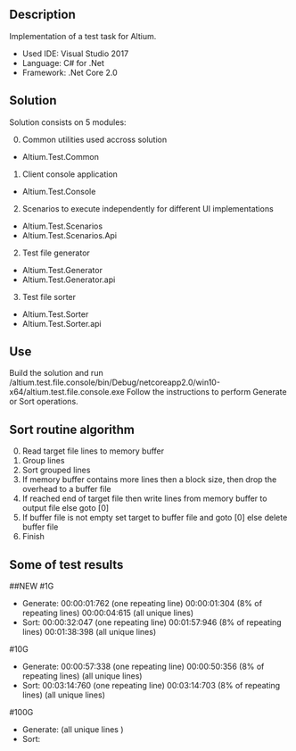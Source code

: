 ## Description
Implementation of a test task for Altium.
 
* Used IDE: Visual Studio 2017
* Language: C# for .Net
* Framework: .Net Core 2.0 

## Solution 

Solution consists on 5 modules:

0) Common utilities used accross solution
  * Altium.Test.Common

1) Client console application
  * Altium.Test.Console
  
2) Scenarios to execute independently for different UI implementations
  * Altium.Test.Scenarios
  * Altium.Test.Scenarios.Api 
  
2) Test file generator
  * Altium.Test.Generator
  * Altium.Test.Generator.api

3) Test file sorter
  * Altium.Test.Sorter
  * Altium.Test.Sorter.api

## Use
Build the solution and run /altium.test.file.console/bin/Debug/netcoreapp2.0/win10-x64/altium.test.file.console.exe 
Follow the instructions to perform Generate or Sort operations.

## Sort routine algorithm
0) Read target file lines to memory buffer
1) Group lines
2) Sort grouped lines
3) If memory buffer contains more lines then a block size, then drop the overhead to a buffer file
4) If reached end of target file then write lines from memory buffer to output file else goto [0]
5) If buffer file is not empty set target to buffer file and goto [0] else delete buffer file
7) Finish


## Some of test results

##NEW 
#1G
* Generate: 00:00:01:762 (one repeating line)
			00:00:01:304 (8% of repeating lines)
			00:00:04:615 (all unique lines)			
* Sort:     00:00:32:047 (one repeating line)
			00:01:57:946 (8% of repeating lines)
			00:01:38:398 (all unique lines)

#10G 
* Generate: 00:00:57:338 (one repeating line)
			00:00:50:356 (8% of repeating lines)
			 (all unique lines)
* Sort:     00:03:14:760 (one repeating line)
			00:03:14:703 (8% of repeating lines)
			 (all unique lines)

#100G
* Generate:  (all unique lines )
* Sort: 
